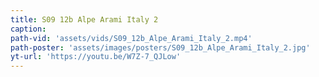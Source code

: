 ```yaml
---
title: S09 12b Alpe Arami Italy 2
caption:
path-vid: 'assets/vids/S09_12b_Alpe_Arami_Italy_2.mp4'
path-poster: 'assets/images/posters/S09_12b_Alpe_Arami_Italy_2.jpg'
yt-url: 'https://youtu.be/W7Z-7_QJLow'
---
```


